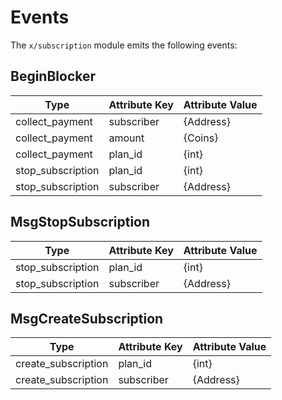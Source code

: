 <!--
order: 4
-->

# Events

The `x/subscription` module emits the following events:

## BeginBlocker

| Type              | Attribute Key | Attribute Value |
| ----------------- | ------------- | --------------- |
| collect_payment   | subscriber    | {Address}       |
| collect_payment   | amount        | {Coins}         |
| collect_payment   | plan_id       | {int}           |
| stop_subscription | plan_id       | {int}           |
| stop_subscription | subscriber    | {Address}       |


## MsgStopSubscription

| Type              | Attribute Key | Attribute Value |
| ----------------- | ------------- | --------------- |
| stop_subscription | plan_id       | {int}           |
| stop_subscription | subscriber    | {Address}       |

## MsgCreateSubscription

| Type                | Attribute Key | Attribute Value |
| ------------------- | ------------- | --------------- |
| create_subscription | plan_id       | {int}           |
| create_subscription | subscriber    | {Address}       |

